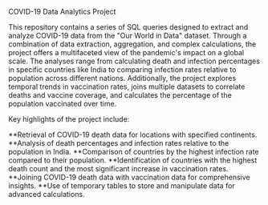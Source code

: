 COVID-19 Data Analytics Project

This repository contains a series of SQL queries designed to extract and analyze COVID-19 data from the "Our World in Data" dataset. Through a combination of data extraction, aggregation, and complex calculations, the project offers a multifaceted view of the pandemic's impact on a global scale. The analyses range from calculating death and infection percentages in specific countries like India to comparing infection rates relative to population across different nations. Additionally, the project explores temporal trends in vaccination rates, joins multiple datasets to correlate deaths and vaccine coverage, and calculates the percentage of the population vaccinated over time.

Key highlights of the project include:

**Retrieval of COVID-19 death data for locations with specified continents.
**Analysis of death percentages and infection rates relative to the population in India.
**Comparison of countries by the highest infection rate compared to their population.
**Identification of countries with the highest death count and the most significant increase in vaccination rates.
**Joining COVID-19 death data with vaccination data for comprehensive insights.
**Use of temporary tables to store and manipulate data for advanced calculations.
